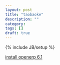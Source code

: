 ```yaml
---
layout: post
title: "taobaoke"
description: ""
category: 
tags: []
draft: true
---
```

{% include JB/setup %}

[install openerp 6.1](https://doc.openerp.com/install/linux/server/)

